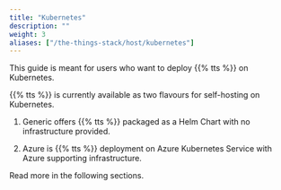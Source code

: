 ```yaml
---
title: "Kubernetes"
description: ""
weight: 3
aliases: ["/the-things-stack/host/kubernetes"]
---
```


This guide is meant for users who want to deploy {{% tts %}} on Kubernetes.

<!--more-->

{{% tts %}} is currently available as two flavours for self-hosting on Kubernetes.

1. Generic offers {{% tts %}} packaged as a Helm Chart with no infrastructure provided.

2. Azure is {{% tts %}} deployment on Azure Kubernetes Service with Azure supporting infrastructure.

Read more in the following sections.
